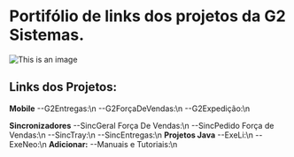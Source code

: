 # Portifólio de links dos projetos da G2 Sistemas.
![This is an image](http://cloud47.p80.com.br:8080/g2mob/resources/img/g2-logo.png)

## Links dos Projetos:
**Mobile**
--G2Entregas:\n
--G2ForçaDeVendas:\n
--G2Expedição:\n

**Sincronizadores**
--SincGeral Força De Vendas:\n
--SincPedido Força de Vendas:\n
--SincTray:\n
--SincEntregas:\n
**Projetos Java**
--ExeLi:\n
--ExeNeo:\n
**Adicionar:**
--Manuais e Tutoriais:\n

